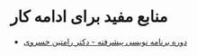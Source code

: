 # منابع مفید برای ادامه‌ کار
- [دوره برنامه نویسی پیشرفته - دکتر رامتین خسروی](https://maktabkhooneh.org/course/برنامه-نویسی-پیشرفته-mk187/)